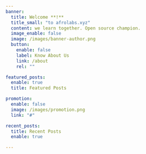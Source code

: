 ```yaml
---
banner:
  title: Welcome **!**
  title_small: "to afrolabs.xyz"
  content: we learn together. Open source champion. 
  image_enable: false
  image: /images/banner-author.png
  button:
    enable: false
    label: Know About Us
    link: /about
    rel: ""

featured_posts:
  enable: true
  title: Featured Posts

promotion:
  enable: false
  image: /images/promotion.png
  link: "#"

recent_posts:
  title: Recent Posts
  enable: true

---
```

